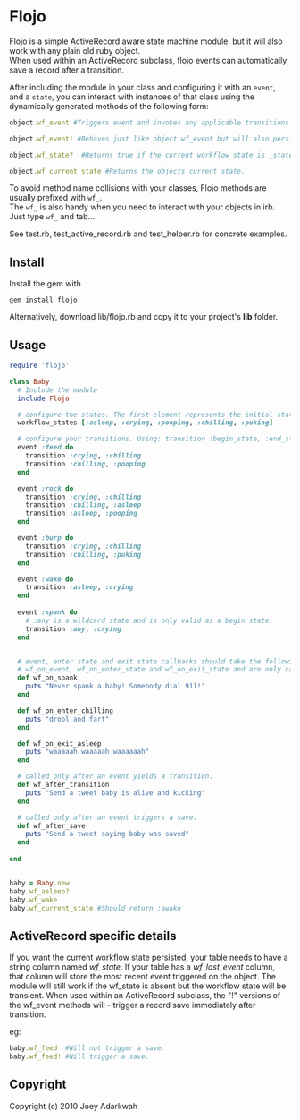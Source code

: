 # Flojo
	  
Flojo is a simple ActiveRecord aware state machine module, but it will also work with any plain old ruby object.  
When used within an ActiveRecord subclass, flojo events can automatically save a record after a transition.     

After including the module in your class and configuring it with an `event`, and a `state`, 
you can interact with instances of that class using the dynamically generated methods of the following form:

```ruby
object.wf_event #Triggers event and invokes any applicable transitions
```	
 
```ruby
object.wf_event! #Behaves just like object.wf_event but will also persist object. 
```

```ruby
object.wf_state?  #Returns true if the current workflow state is _state_.  
```

```ruby
object.wf_current_state #Returns the objects current state.
```

To avoid method name collisions with your classes, Flojo methods are usually prefixed with `wf_`.   
The `wf_` is also handy when you need to interact with your objects in irb. Just type `wf_` and tab...

See test.rb, test_active_record.rb and test_helper.rb for concrete examples.

## Install       

Install the gem with 
```console
gem install flojo
```
Alternatively, download lib/flojo.rb and copy it to your project's <b>lib</b> folder.   
	  
	
## Usage  
```ruby
require 'flojo' 

class Baby 
  # Include the module
  include Flojo

  # configure the states. The first element represents the initial state
  workflow_states [:asleep, :crying, :pooping, :chilling, :puking]

  # configure your transitions. Using: transition :begin_state, :end_state
  event :feed do
	transition :crying, :chilling
	transition :chilling, :pooping
  end

  event :rock do
	transition :crying, :chilling
	transition :chilling, :asleep
	transition :asleep, :pooping
  end

  event :burp do
	transition :crying, :chilling
	transition :chilling, :puking
  end

  event :wake do
	transition :asleep, :crying
  end
	
  event :spank do 
	# :any is a wildcard state and is only valid as a begin state.
	transition :any, :crying
  end


  # event, enter state and exit state callbacks should take the following forms:
  # wf_on_event, wf_on_enter_state and wf_on_exit_state and are only called if they are defined  
  def wf_on_spank
	puts "Never spank a baby! Somebody dial 911!"
  end

  def wf_on_enter_chilling
	puts "drool and fart"
  end

  def wf_on_exit_asleep
	puts "waaaaah waaaaah waaaaaah"
  end

  # called only after an event yields a transition.
  def wf_after_transition
	puts "Send a tweet baby is alive and kicking"
  end 

  # called only after an event triggers a save.
  def wf_after_save
	puts "Send a tweet saying baby was saved"
  end
  
end


baby = Baby.new
baby.wf_asleep? 
baby.wf_wake
baby.wf_current_state #Should return :awake          
```
## ActiveRecord specific details   
If you want the current workflow state persisted, your table needs to have a string column named _wf_state_. 
If your table has a _wf_last_event_ column, that column will store the most recent event triggered on the object.
The module will still work if the wf_state is absent but the workflow state will be transient.
When used within an ActiveRecord subclass, the "!" versions of the wf_event methods will -
trigger a record save immediately after transition.

eg:
```ruby
baby.wf_feed  #Will not trigger a save. 
baby.wf_feed! #Will trigger a save.
```  

## Copyright
	
Copyright (c) 2010 Joey Adarkwah
	 

